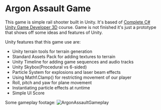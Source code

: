 # Argon Assault Game

This game is simple rail shooter built in Unity. It's based of [Complete C# Unity Game Developer 3D](https://www.udemy.com/course/unitycourse2/) course. Game is not finished it's just a prototype that shows off some ideas and features of Unity.

Unity features that this game use are:

 - Unity terrain tools for terrain generation
 - Standard Assets Pack for adding textures to terrain
 - Unity Timeline for adding game sequences and audio tracks
 - Unity Skybox(Procedural vs 6-sided)
 - Particle System for explosions and laser beam effects
 - Using Mathf.Clamp() for restricting movement of our player 
 - Roll, pitch and yaw for plane movement 
 - Instantiating particle effects at runtime 
 - Simple UI Score 

Some gameplay footage: 
![ArgonAssaultGameplay](https://github.com/filipmihaljcic/argon-assault-unity/blob/main/images/ArgonAssaultGameplayGif.gif)




